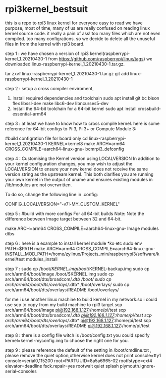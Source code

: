 # rpi3kernel_bestsuit
this is a repo to rpi3 linux kernel for everyone easy to read
we have purpose, most of time, many of us are really confused on reading linux kernel source code. 
it really a pain of ass! too many files which are not even compiled. too many configrations. so we
decide to delete all the unuseful files in from the kernel with rpi3 board.

step 1 :
we have chosen a version of rpi3 kernel(raspberrypi-kernel_1.20210430-1  from https://github.com/raspberrypi/linux/tags)
we downloaded linux-raspberrypi-kernel_1.20210430-1.tar.gz.

tar zxvf linux-raspberrypi-kernel_1.20210430-1.tar.gz
git add linux-raspberrypi-kernel_1.20210430-1

step 2 :
setup a cross compiler enviroment,
1) Install required dependencies and toolchain 
sudo apt install git bc bison flex libssl-dev make libc6-dev libncurses5-dev
2) Install the 64-bit toolchain for a 64-bit kernel
sudo apt install crossbuild-essential-arm64


step 3 :
at least we have to know how to cross compile kernel. here is some reference
for 64-bit configs to Pi 3, Pi 3+ or Compute Module 3:

#build configration file for board only
cd linux-raspberrypi-kernel_1.20210430-1
KERNEL=kernel8
make ARCH=arm64 CROSS_COMPILE=aarch64-linux-gnu- bcmrpi3_defconfig


step 4 :
Customising the Kernel version using LOCALVERSION
In addition to your kernel configuration changes, you may wish to adjust the LOCALVERSION to ensure your new kernel does not receive the same version string as the upstream kernel. This both clarifies you are running your own kernel in the output of uname and ensures existing modules in /lib/modules are not overwritten.

To do so, change the following line in .config:

CONFIG_LOCALVERSION="-v7l-MY_CUSTOM_KERNEL"

step 5 :
#build with more configs
For all 64-bit builds
Note: Note the difference between Image target between 32 and 64-bit.

make ARCH=arm64 CROSS_COMPILE=aarch64-linux-gnu- Image modules dtbs


step 6 :
here is a example to install kernel module *ko etc
sudo env PATH=$PATH make ARCH=arm64 CROSS_COMPILE=aarch64-linux-gnu- INSTALL_MOD_PATH=/home/zylinux/Projects_min/raspberrypi3/software/kernel/test modules_install


step 7 :
sudo cp /boot/$KERNEL.img /boot/$KERNEL-backup.img
sudo cp arch/arm64/boot/Image /boot/$KERNEL.img
sudo cp arch/arm64/boot/dts/broadcom/*.dtb /boot/
sudo cp arch/arm64/boot/dts/overlays/*.dtb* /boot/overlays/
sudo cp arch/arm64/boot/dts/overlays/README /boot/overlays/

for me i use another linux machine to build kernel in my network.so i could use scp to copy from my build machine to rpi3 target
scp arch/arm64/boot/Image pi@192.168.1.127:/home/pi/test
scp arch/arm64/boot/dts/broadcom/*.dtb pi@192.168.1.127:/home/pi/test
scp arch/arm64/boot/dts/overlays/*.dtb* pi@192.168.1.127:/home/pi/test
scp arch/arm64/boot/dts/overlays/README pi@192.168.1.127:/home/pi/test


step 8 :
there is a config file witch is /boot/config.txt 
you could specify kernel=kernel-myconfig.img to choose the right one for you.

step 9 :
please reference the default of the setting in /boot/cmdline.txt , please remove the quiet option,otherwise kernel does not print
console=tty1 console=serial0,115200 root=PARTUUID=8a5a6965-02 rootfstype=ext4 elevator=deadline fsck.repair=yes rootwait quiet splash plymouth.ignore-serial-consoles



